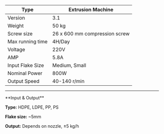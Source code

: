 Type | Extrusion Machine
--- | ---
Version | 3.1
Weight | 50 kg
Screw size | 26 x 600 mm compression screw
Max running time | 4H/Day
Voltage | 220V
AMP | 5.8A
Input Flake Size | Medium, Small  
Nominal Power | 800W
Output Speed | 40-140 r/min

<hr/>
**Input & Output**

 **Type:** HDPE, LDPE, PP, PS

 **Flake size:** ~5mm

 **Output:** Depends on nozzle, ±5 kg/h
